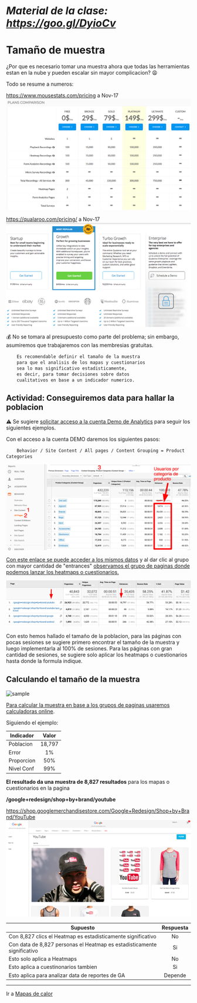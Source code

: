 # *Material de la clase: https://goo.gl/DyioCv*

# Tamaño de muestra


¿Por que es necesario tomar una muestra ahora que todas las herramientas estan en la nube y pueden escalar sin mayor complicacion? :weary:

Todo se resume a numeros:

   https://www.mousestats.com/pricing a Nov-17
   ![mt_price]

   https://qualaroo.com/pricing/ a Nov-17
   ![qr_price]

:moneybag: No se tomara al presupuesto como parte del problema; sin embargo, asumiremos que trabajaremos con las membresias gratuitas.

		Es recomendable definir el tamaño de la muestra
		para que el analisis de los mapas y cuestionarios
		sea lo mas significativo estadisticamente, 
		es decir, para tomar decisiones sobre datos
		cualitativos en base a un indicador numerico.


## Actividad: Conseguiremos data para hallar la poblacion

:warning: Se sugiere [solicitar acceso a la cuenta Demo
de Analytics](https://support.google.com/analytics/answer/6367342#access) para seguir los siguientes ejemplos.
		
Con el acceso a la cuenta DEMO daremos los siguientes pasos:

		Behavior / Site Content / All pages / Content Grouping = Product Categories

   ![ga_prod_cat]

[Con este enlace se puede acceder a los mismos datos](https://analytics.google.com/analytics/web/?utm_source=demoaccount&utm_medium=demoaccount&utm_campaign=demoaccount#report/content-pages/a54516992w87479473p92320289/%3Fexplorer-segmentExplorer.segmentId%3Danalytics.pageGroup2%26explorer-table.plotKeys%3D%5B%5D/) y al dar clic al grupo con mayor cantidad de "entrances" [observamos el grupo de paginas donde podemos lanzar los heatmaps o cuestionarios.](https://analytics.google.com/analytics/web/?utm_source=demoaccount&utm_medium=demoaccount&utm_campaign=demoaccount#report/content-pages/a54516992w87479473p92320289/%3Fexplorer-table.plotKeys%3D%5B%5D%26_r.drilldown%3Danalytics.pageGroup2%3ABrands/)

   ![ga_brand_yt]

Con esto hemos hallado el tamaño de la poblacion, para las páginas con pocas sesiones se sugiere primero encontrar el tamaño de la muestra y luego implementarla al 100% de sesiones. Para las páginas con gran cantidad de sesiones, se sugiere solo aplicar los heatmaps o cuestionarios hasta donde la formula indique.
   
   
## Calculando el tamaño de la muestra

   ![sample]


[Para calcular la muestra en base a los grupos de paginas usaremos calculadoras online](https://www.surveymonkey.com/mp/sample-size-calculator/).

Siguiendo el ejemplo:

| Indicador | Valor |
| --------- |:-----:|
| Poblacion | 18,797 |
| Error     | 1% |
| Proporcion | 50%  |
| Nivel Conf | 99%  |


**El resultado da una muestra de 8,827 resultados** para los mapas o cuestionarios en la pagina 	

**/google+redesign/shop+by+brand/youtube**

https://shop.googlemerchandisestore.com/Google+Redesign/Shop+by+Brand/YouTube
![sample_yt]


| Supuesto | Respuesta |
| -------- |:---------:|
| Con 8,827 clics el Heatmap es estadisticamente significativo | No |
| Con data de 8,827 personas el Heatmap es estadisticamente significativo | Si |
| Esto solo aplica a Heatmaps | No |
| Esto aplica a cuestinonarios tambien | Si |
| Esto aplica para analizar data de reportes de GA | Depende |




---

Ir a [Mapas de calor](https://github.com/acamposc/managementsociety/blob/master/herramientas/4_heatmaps.md)

[mt_price]: https://github.com/acamposc/managementsociety/blob/master/herramientas/img/3_mousestats_pricing.png 
[qr_price]: https://github.com/acamposc/managementsociety/blob/master/herramientas/img/3_qualaroo_pricing.png
[ga_prod_cat]: https://github.com/acamposc/managementsociety/blob/master/herramientas/img/3_product_category.png
[ga_brand_yt]: https://github.com/acamposc/managementsociety/blob/master/herramientas/img/3_brand.png
[sample]: https://faculty.elgin.edu/dkernler/statistics/ch01/images/strata-sample.gif
[sample_yt]: https://github.com/acamposc/managementsociety/blob/master/herramientas/img/3_sample_yt.png
